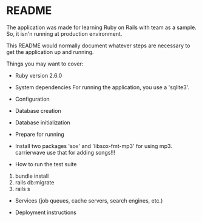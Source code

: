 # README

The application was made for learning Ruby on Rails with team as a sample.
So, it isn'n running at production environment.

This README would normally document whatever steps are necessary to get the
application up and running.

Things you may want to cover:

* Ruby version
2.6.0

* System dependencies
For running the application, you use a 'sqlite3'.

* Configuration

* Database creation

* Database initialization

* Prepare for running
- Install two packages 'sox' and 'libsox-fmt-mp3' for using mp3.
    carrierwave use that for adding songs!!!

* How to run the test suite
1. bundle install
2. rails db:migrate
3. rails s

* Services (job queues, cache servers, search engines, etc.)

* Deployment instructions

